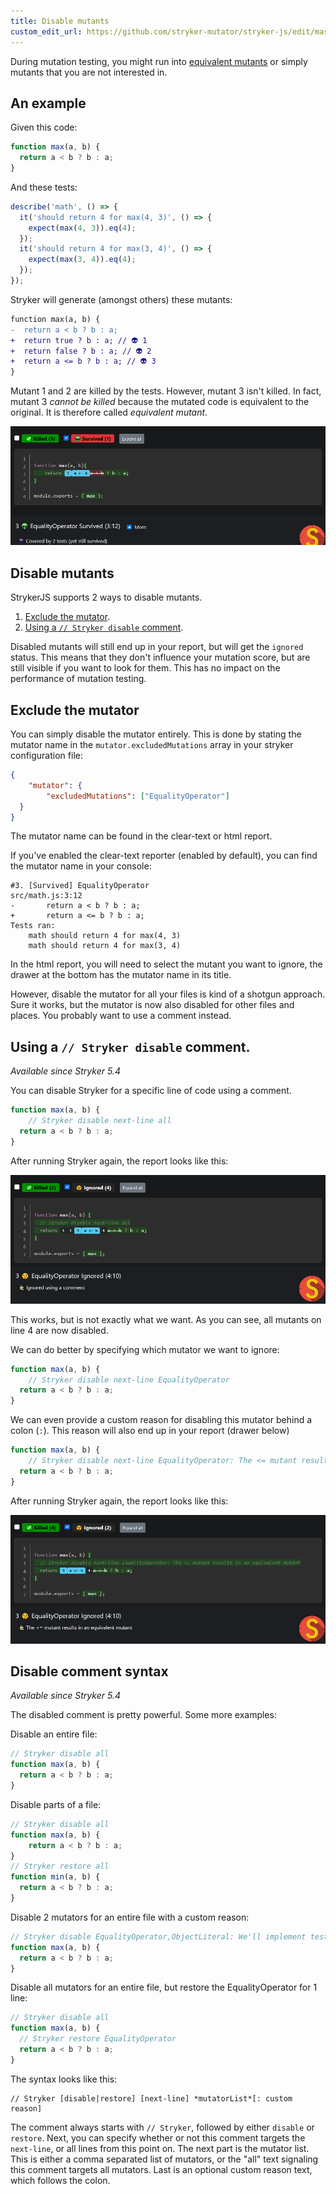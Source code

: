 ```yaml
---
title: Disable mutants
custom_edit_url: https://github.com/stryker-mutator/stryker-js/edit/master/docs/disable-mutants.md
---
```


During mutation testing, you might run into [equivalent mutants](../mutation-testing-elements/equivalent-mutants) or simply mutants that you are not interested in.

## An example

Given this code:

```js
function max(a, b) {
  return a < b ? b : a;
}
```

And these tests:

```js
describe('math', () => {
  it('should return 4 for max(4, 3)', () => {
    expect(max(4, 3)).eq(4);
  });
  it('should return 4 for max(3, 4)', () => {
    expect(max(3, 4)).eq(4);
  });
});
```

Stryker will generate (amongst others) these mutants:

```diff
function max(a, b) {
-  return a < b ? b : a;
+  return true ? b : a; // 👽 1
+  return false ? b : a; // 👽 2
+  return a <= b ? b : a; // 👽 3
}
```

Mutant 1 and 2 are killed by the tests. However, mutant 3 isn't killed. In fact, mutant 3 _cannot be killed_ because the mutated code is equivalent to the original. It is therefore called _equivalent mutant_.

![equivalent mutant](./images/disable-mutants-equivalent-mutant.png)

## Disable mutants

StrykerJS supports 2 ways to disable mutants.

1. [Exclude the mutator](#exclude-the-mutator).
2. [Using a `// Stryker disable` comment](#using-a--stryker-disable-comment).

Disabled mutants will still end up in your report, but will get the `ignored` status. This means that they don't influence your mutation score, but are still visible if you want to look for them. This has no impact on the performance of mutation testing.

## Exclude the mutator

You can simply disable the mutator entirely. This is done by stating the mutator name in the `mutator.excludedMutations` array in your stryker configuration file:

```json
{
    "mutator": {
        "excludedMutations": ["EqualityOperator"]
  }
}
```

The mutator name can be found in the clear-text or html report. 

If you've enabled the clear-text reporter (enabled by default), you can find the mutator name in your console:

```
#3. [Survived] EqualityOperator
src/math.js:3:12
-       return a < b ? b : a;
+       return a <= b ? b : a;
Tests ran:
    math should return 4 for max(4, 3)
    math should return 4 for max(3, 4)
```

In the html report, you will need to select the mutant you want to ignore, the drawer at the bottom has the mutator name in its title.

However, disable the mutator for all your files is kind of a shotgun approach. Sure it works, but the mutator is now also disabled for other files and places. You probably want to use a comment instead.

## Using a `// Stryker disable` comment.

_Available since Stryker 5.4_

You can disable Stryker for a specific line of code using a comment.


```js
function max(a, b) {
    // Stryker disable next-line all
  return a < b ? b : a;
}
```

After running Stryker again, the report looks like this:

![disable all](./images/disable-mutants-disable-all.png)

This works, but is not exactly what we want. As you can see, all mutants on line 4 are now disabled. 

We can do better by specifying which mutator we want to ignore:

```js
function max(a, b) {
    // Stryker disable next-line EqualityOperator
  return a < b ? b : a;
}
```

We can even provide a custom reason for disabling this mutator behind a colon (`:`). This reason will also end up in your report (drawer below)

```js
function max(a, b) {
    // Stryker disable next-line EqualityOperator: The <= mutant results in an equivalent mutant
  return a < b ? b : a;
}
```

After running Stryker again, the report looks like this:

![disable equality operator](./images/disable-mutants-disable-equality-operator.png)

## Disable comment syntax

_Available since Stryker 5.4_

The disabled comment is pretty powerful. Some more examples:

Disable an entire file:

```js
// Stryker disable all
function max(a, b) {
  return a < b ? b : a;
}
```

Disable parts of a file:

```js
// Stryker disable all
function max(a, b) {
    return a < b ? b : a;
}
// Stryker restore all
function min(a, b) {
  return a < b ? b : a;
}
```

Disable 2 mutators for an entire file with a custom reason:

```js
// Stryker disable EqualityOperator,ObjectLiteral: We'll implement tests for these next sprint
function max(a, b) {
  return a < b ? b : a;
}
```

Disable all mutators for an entire file, but restore the EqualityOperator for 1 line:

```js
// Stryker disable all
function max(a, b) {
  // Stryker restore EqualityOperator
  return a < b ? b : a;
}
```

The syntax looks like this:

```
// Stryker [disable|restore] [next-line] *mutatorList*[: custom reason]
```

The comment always starts with `// Stryker`, followed by either `disable` or `restore`. Next, you can specify whether or not this comment targets the `next-line`, or all lines from this point on. The next part is the mutator list. This is either a comma separated list of mutators, or the "all" text signaling this comment targets all mutators. Last is an optional custom reason text, which follows the colon.

